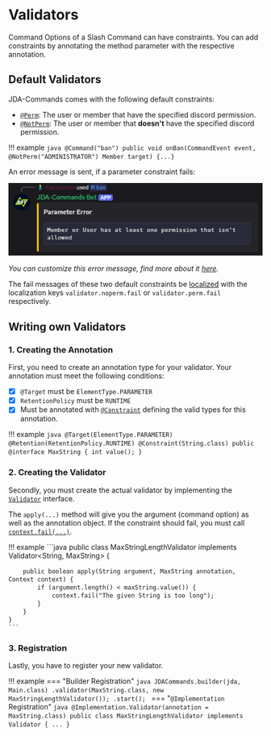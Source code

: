 # Validators
Command Options of a Slash Command can have constraints. You can add constraints by annotating the method parameter
with the respective annotation. 

## Default Validators
JDA-Commands comes with the following default constraints:

- [`@Perm`](https://kaktushose.github.io/jda-commands/javadocs/4/io.github.kaktushose.jda.commands.core/com/github/kaktushose/jda/commands/annotations/constraints/Perm.html):
  The user or member that have the specified discord permission.
- [`@NotPerm`](https://kaktushose.github.io/jda-commands/javadocs/4/io.github.kaktushose.jda.commands.core/com/github/kaktushose/jda/commands/annotations/constraints/NotPerm.html):
  The user or member that **doesn't** have the specified discord permission.

!!! example
    ```java
    @Command("ban")
    public void onBan(CommandEvent event, @NotPerm("ADMINISTRATOR") Member target) {...}
    ```

An error message is sent, if a parameter constraint fails:

![Validator Error Message](../assets/validator.png)

_You can customize this error message, find more about it [here](../misc/error-handling.md#error-messages)._

The fail messages of these two default constraints be [localized](../message/localization.md) with the localization keys 
`validator.noperm.fail` or `validator.perm.fail` respectively. 

## Writing own Validators

### 1. Creating the Annotation
First, you need to create an annotation type for your validator. Your annotation must meet the following conditions:

- [x] `@Target` must be `ElementType.PARAMETER`
- [x] `RetentionPolicy` must be `RUNTIME`
- [x] Must be annotated with [`@Constraint`](https://kaktushose.github.io/jda-commands/javadocs/4/io.github.kaktushose.jda.commands.core/com/github/kaktushose/jda/commands/annotations/constraints/Constraint.html)
defining the valid types for this annotation. 

!!! example
    ```java
    @Target(ElementType.PARAMETER)
    @Retention(RetentionPolicy.RUNTIME)
    @Constraint(String.class)
    public @interface MaxString {
        int value();
    }
    ```

### 2. Creating the Validator
Secondly, you must create the actual validator by implementing the [`Validator`](https://kaktushose.github.io/jda-commands/javadocs/4/io.github.kaktushose.jda.commands.core/com/github/kaktushose/jda/commands/dispatching/validation/Validator.html)
interface. 

The `apply(...)` method will give you the argument (command option) as well as the annotation object. 
If the constraint should fail, you must call [`context.fail(...)`](https://kaktushose.github.io/jda-commands/javadocs/4/io.github.kaktushose.jda.commands.core/com/github/kaktushose/jda/commands/dispatching/validation/Validator.Context.html#fail(java.lang.String,com.github.kaktushose.jda.commands.i18n.I18n.Entry...)). 

!!! example
    ```java
    public class MaxStringLengthValidator implements Validator<String, MaxString> {
        
        public boolean apply(String argument, MaxString annotation, Context context) {
            if (argument.length() < maxString.value()) {
                context.fail("The given String is too long");
            }
        }
    }
    ```

### 3. Registration
Lastly, you have to register your new validator.

!!! example
    === "Builder Registration"
        ```java
        JDACommands.builder(jda, Main.class)
            .validator(MaxString.class, new MaxStringLengthValidator());
            .start();
        ```
    === "`@Implementation` Registration"
        ```java
        @Implementation.Validator(annotation = MaxString.class)
        public class MaxStringLengthValidator implements Validator {
            ...
        }
        ```
